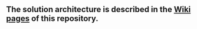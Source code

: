 <h2>The solution architecture is described in the <a href="https://github.com/NL-AMS-LOCGOV/solution-architecture/wiki">Wiki pages</a> of this repository.</h2>
